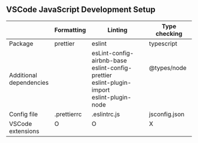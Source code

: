 ## VSCode JavaScript Development Setup

||Formatting|Linting|Type checking|
|--|--|--|--|
Package|prettier|eslint|typescript
Additional <br> dependencies||esLint-config-airbnb-base <br> eslint-config-prettier <br> eslint-plugin-import <br> eslint-plugin-node| @types/node<br><br><br><br>
Config file|.prettierrc|.eslintrc.js|jsconfig.json
VSCode <br> extensions|O<br><br>|O <br><br>|X<br><br>